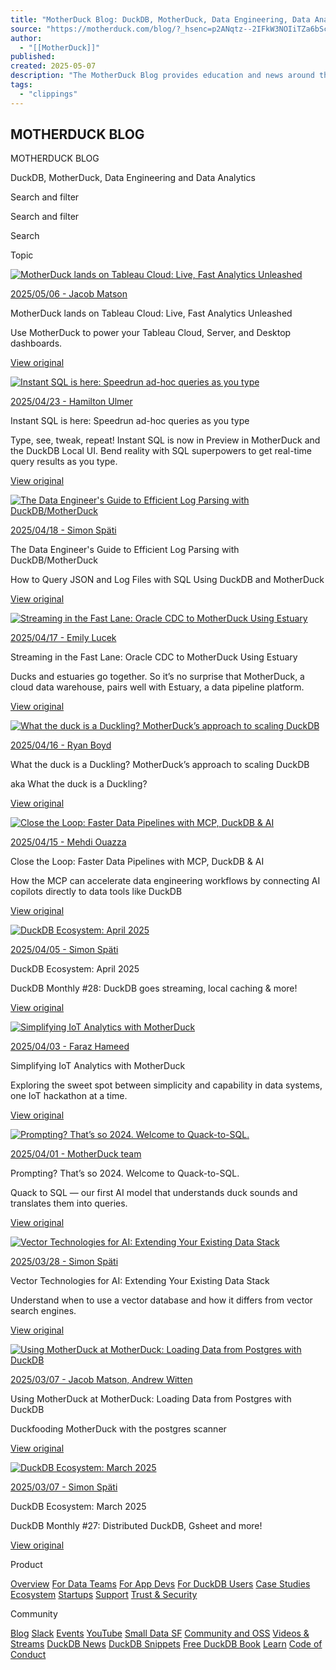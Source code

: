 ```yaml
---
title: "MotherDuck Blog: DuckDB, MotherDuck, Data Engineering, Data Analytics and more"
source: "https://motherduck.com/blog/?_hsenc=p2ANqtz--2IFkW3NOIiTZa6bScRcVuYxBUWwOX-UorDsRKW70C0RPgJLdvxynizDi5Tu-gk0bFARtG2vbG359ZdfzgL0W6nLtNUQ&_hsmi=360259652"
author:
  - "[[MotherDuck]]"
published:
created: 2025-05-07
description: "The MotherDuck Blog provides education and news around the DuckDB ecosystem and MotherDuck for SQL analytics, data engineering and more on the modern data stack."
tags:
  - "clippings"
---
```

## MOTHERDUCK BLOG

MOTHERDUCK BLOG

DuckDB, MotherDuck, Data Engineering and Data Analytics

Search and filter

Search and filter

Search

Topic

[![MotherDuck lands on Tableau Cloud: Live, Fast Analytics Unleashed](https://motherduck.com/_next/image/?url=https%3A%2F%2Fmotherduck-com-web-prod.s3.amazonaws.com%2Fassets%2Fimg%2FTableau_Cloud_52bd53b821.png&w=3840&q=75)](https://motherduck.com/blog/tableau-cloud-motherduck/)

[2025/05/06 - Jacob Matson](https://motherduck.com/blog/tableau-cloud-motherduck/)

MotherDuck lands on Tableau Cloud: Live, Fast Analytics Unleashed

Use MotherDuck to power your Tableau Cloud, Server, and Desktop dashboards.

[View original](https://motherduck.com/blog/tableau-cloud-motherduck/)

[![Instant SQL is here: Speedrun ad-hoc queries as you type](https://motherduck.com/_next/image/?url=https%3A%2F%2Fmotherduck-com-web-prod.s3.amazonaws.com%2Fassets%2Fimg%2Fstatic_thumbnail_instant_SQL_3d5144f534.png&w=3840&q=75)](https://motherduck.com/blog/introducing-instant-sql/)

[2025/04/23 - Hamilton Ulmer](https://motherduck.com/blog/introducing-instant-sql/)

Instant SQL is here: Speedrun ad-hoc queries as you type

Type, see, tweak, repeat! Instant SQL is now in Preview in MotherDuck and the DuckDB Local UI. Bend reality with SQL superpowers to get real-time query results as you type.

[View original](https://motherduck.com/blog/introducing-instant-sql/)

[![The Data Engineer's Guide to Efficient Log Parsing with DuckDB/MotherDuck](https://motherduck.com/_next/image/?url=https%3A%2F%2Fmotherduck-com-web-prod.s3.amazonaws.com%2Fassets%2Fimg%2Flogthumbnail_03ebfb740f.png&w=3840&q=75)](https://motherduck.com/blog/json-log-analysis-duckdb-motherduck/)

[2025/04/18 - Simon Späti](https://motherduck.com/blog/json-log-analysis-duckdb-motherduck/)

The Data Engineer's Guide to Efficient Log Parsing with DuckDB/MotherDuck

How to Query JSON and Log Files with SQL Using DuckDB and MotherDuck

[View original](https://motherduck.com/blog/json-log-analysis-duckdb-motherduck/)

[![Streaming in the Fast Lane: Oracle CDC to MotherDuck Using Estuary](https://motherduck.com/_next/image/?url=https%3A%2F%2Fmotherduck-com-web-prod.s3.amazonaws.com%2Fassets%2Fimg%2FEstuary_blog_new_4509d479b7.png&w=3840&q=75)](https://motherduck.com/blog/streaming-oracle-to-motherduck/)

[2025/04/17 - Emily Lucek](https://motherduck.com/blog/streaming-oracle-to-motherduck/)

Streaming in the Fast Lane: Oracle CDC to MotherDuck Using Estuary

Ducks and estuaries go together. So it’s no surprise that MotherDuck, a cloud data warehouse, pairs well with Estuary, a data pipeline platform.

[View original](https://motherduck.com/blog/streaming-oracle-to-motherduck/)

[![What the duck is a Duckling? MotherDuck’s approach to scaling DuckDB](https://motherduck.com/_next/image/?url=https%3A%2F%2Fmotherduck-com-web-prod.s3.amazonaws.com%2Fassets%2Fimg%2Fduckling_scaling_e2b61d511b.png&w=3840&q=75)](https://motherduck.com/blog/scaling-duckdb-with-ducklings/)

[2025/04/16 - Ryan Boyd](https://motherduck.com/blog/scaling-duckdb-with-ducklings/)

What the duck is a Duckling? MotherDuck’s approach to scaling DuckDB

aka What the duck is a Duckling?

[View original](https://motherduck.com/blog/scaling-duckdb-with-ducklings/)

[![Close the Loop: Faster Data Pipelines with MCP, DuckDB & AI](https://motherduck.com/_next/image/?url=https%3A%2F%2Fmotherduck-com-web-prod.s3.amazonaws.com%2Fassets%2Fimg%2Fmcp_blog_e4bfe2279d.png&w=3840&q=75)](https://motherduck.com/blog/faster-data-pipelines-with-mcp-duckdb-ai/)

[2025/04/15 - Mehdi Ouazza](https://motherduck.com/blog/faster-data-pipelines-with-mcp-duckdb-ai/)

Close the Loop: Faster Data Pipelines with MCP, DuckDB & AI

How the MCP can accelerate data engineering workflows by connecting AI copilots directly to data tools like DuckDB

[View original](https://motherduck.com/blog/faster-data-pipelines-with-mcp-duckdb-ai/)

[![DuckDB Ecosystem: April 2025](https://motherduck.com/_next/image/?url=https%3A%2F%2Fmotherduck-com-web-prod.s3.amazonaws.com%2Fassets%2Fimg%2FThree_items_Duck_DB_Ecosystem_23038d2c70.png&w=3840&q=75)](https://motherduck.com/blog/duckdb-ecosystem-newsletter-april-2025/)

[2025/04/05 - Simon Späti](https://motherduck.com/blog/duckdb-ecosystem-newsletter-april-2025/)

DuckDB Ecosystem: April 2025

DuckDB Monthly #28: DuckDB goes streaming, local caching & more!

[View original](https://motherduck.com/blog/duckdb-ecosystem-newsletter-april-2025/)

[![Simplifying IoT Analytics with MotherDuck](https://motherduck.com/_next/image/?url=https%3A%2F%2Fmotherduck-com-web-prod.s3.amazonaws.com%2Fassets%2Fimg%2Fthumb_iot_693b6b1563.png&w=3840&q=75)](https://motherduck.com/blog/simplifying-iot-analytics-motherduck/)

[2025/04/03 - Faraz Hameed](https://motherduck.com/blog/simplifying-iot-analytics-motherduck/)

Simplifying IoT Analytics with MotherDuck

Exploring the sweet spot between simplicity and capability in data systems, one IoT hackathon at a time.

[View original](https://motherduck.com/blog/simplifying-iot-analytics-motherduck/)

[![Prompting? That’s so 2024. Welcome to Quack-to-SQL.](https://motherduck.com/_next/image/?url=https%3A%2F%2Fmotherduck-com-web-prod.s3.amazonaws.com%2Fassets%2Fimg%2Fquacktosql_blog_2cff2b4afe.png&w=3840&q=75)](https://motherduck.com/blog/quacktosql/)

[2025/04/01 - MotherDuck team](https://motherduck.com/blog/quacktosql/)

Prompting? That’s so 2024. Welcome to Quack-to-SQL.

Quack to SQL — our first AI model that understands duck sounds and translates them into queries.

[View original](https://motherduck.com/blog/quacktosql/)

[![Vector Technologies for AI: Extending Your Existing Data Stack](https://motherduck.com/_next/image/?url=https%3A%2F%2Fmotherduck-com-web-prod.s3.amazonaws.com%2Fassets%2Fimg%2Fvectordbvsvectorengine_2683697a32.png&w=3840&q=75)](https://motherduck.com/blog/vector-technologies-ai-data-stack/)

[2025/03/28 - Simon Späti](https://motherduck.com/blog/vector-technologies-ai-data-stack/)

Vector Technologies for AI: Extending Your Existing Data Stack

Understand when to use a vector database and how it differs from vector search engines.

[View original](https://motherduck.com/blog/vector-technologies-ai-data-stack/)

[![Using MotherDuck at MotherDuck: Loading Data from Postgres with DuckDB](https://motherduck.com/_next/image/?url=https%3A%2F%2Fmotherduck-com-web-prod.s3.amazonaws.com%2Fassets%2Fimg%2Fsocial_md_at_md_8925335f69.png&w=3840&q=75)](https://motherduck.com/blog/pg%20to%20motherduck%20at%20motherduck/)

[2025/03/07 - Jacob Matson, Andrew Witten](https://motherduck.com/blog/pg%20to%20motherduck%20at%20motherduck/)

Using MotherDuck at MotherDuck: Loading Data from Postgres with DuckDB

Duckfooding MotherDuck with the postgres scanner

[View original](https://motherduck.com/blog/pg%20to%20motherduck%20at%20motherduck/)

[![DuckDB Ecosystem: March 2025](https://motherduck.com/_next/image/?url=https%3A%2F%2Fmotherduck-com-web-prod.s3.amazonaws.com%2Fassets%2Fimg%2FThree_items_Duck_DB_Ecosystem_Feb_1_905edca8ed.png&w=3840&q=75)](https://motherduck.com/blog/duckdb-ecosystem-newsletter-march-2025/)

[2025/03/07 - Simon Späti](https://motherduck.com/blog/duckdb-ecosystem-newsletter-march-2025/)

DuckDB Ecosystem: March 2025

DuckDB Monthly #27: Distributed DuckDB, Gsheet and more!

[View original](https://motherduck.com/blog/duckdb-ecosystem-newsletter-march-2025/)

Product

[Overview](https://motherduck.com/product/) [For Data Teams](https://motherduck.com/product/data-teams/) [For App Devs](https://motherduck.com/product/app-developers/) [For DuckDB Users](https://motherduck.com/product/duckdb-users/) [Case Studies](https://motherduck.com/case-studies/) [Ecosystem](https://motherduck.com/ecosystem/) [Startups](https://motherduck.com/startups/) [Support](https://motherduck.com/customer-support/) [Trust & Security](https://motherduck.com/trust-and-security/)

Community

[Blog](https://motherduck.com/blog/) [Slack](https://slack.motherduck.com/) [Events](https://motherduck.com/events/) [YouTube](https://www.youtube.com/@motherduckdb) [Small Data SF](https://smalldatasf.com/) [Community and OSS](https://motherduck.com/community-and-open-source/) [Videos & Streams](https://motherduck.com/videos/) [DuckDB News](https://motherduck.com/duckdb-news/) [DuckDB Snippets](https://duckdbsnippets.com/) [Free DuckDB Book](https://motherduck.com/duckdb-book-brief/) [Learn](https://motherduck.com/learn-more/) [Code of Conduct](https://motherduck.com/community-code/)